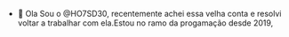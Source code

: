 - 👋 Ola Sou o @HO7SD30, recentemente achei essa velha conta e resolvi voltar a trabalhar com ela.Estou no ramo da progamação desde 2019,
